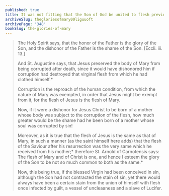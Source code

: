 ```yaml
---
published: true
title: It was not fitting that the Son of God be united to flesh previously infected by guilt
archiveSlug: thegloriesofmary00liguuoft
archivePage: '348'
bookSlug: the-glories-of-mary
---
```


> The Holy Spirit says, that the honor of the Father is the glory of the Son, and the dishonor of the Father is the shame of the Son. [Eccli. iii. 13.]
>
> And St. Augustine says, that Jesus preserved the body of Mary from being corrupted after death, since it would have dishonored him if corruption had destroyed that virginal flesh from which he had clothed himself.\*
>
> Corruption is the reproach of the human condition, from which the nature of Mary was exempted, in order that Jesus might be exempt from it, for the flesh of Jesus is the flesh of Mary.
>
> Now, if it were a dishonor for Jesus Christ to be born of a mother whose body was subject to the corruption of the flesh, how much greater would be the shame had he been born of a mother whose soul was corrupted by sin!
>
> Moreover, as it is true that the flesh of Jesus is the same as that of Mary, in such a manner (as the saint himself here adds) that the flesh of the Saviour after his resurrection was the very same which he received from his mother;\* therefore St. Arnold of Carnotensis says: The flesh of Mary and of Christ is one, and hence I esteem the glory of the Son to be not so much common to both as the same.\*
>
> Now, this being true, if the blessed Virgin had been conceived in sin, although the Son had not contracted the stain of sin, yet there would always have been a certain stain from the union of himself with flesh once infected by guilt, a vessel of uncleaaness and a slave of Lucifer.
